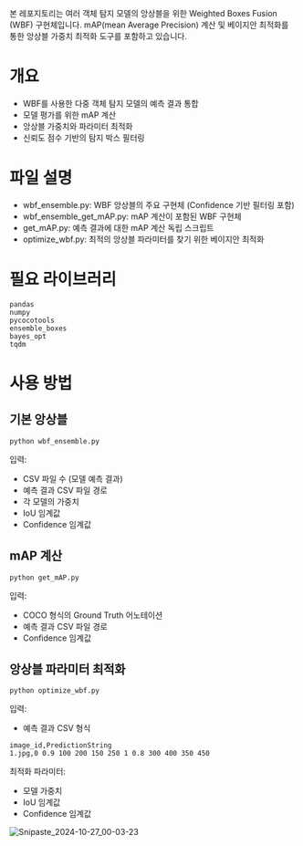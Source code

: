 본 레포지토리는 여러 객체 탐지 모델의 앙상블을 위한 Weighted Boxes Fusion (WBF) 구현체입니다. mAP(mean Average Precision) 계산 및 베이지안 최적화를 통한 앙상블 가중치 최적화 도구를 포함하고 있습니다.

# 개요
- WBF를 사용한 다중 객체 탐지 모델의 예측 결과 통합
- 모델 평가를 위한 mAP 계산
- 앙상블 가중치와 파라미터 최적화
- 신뢰도 점수 기반의 탐지 박스 필터링

# 파일 설명
- wbf_ensemble.py: WBF 앙상블의 주요 구현체 (Confidence 기반 필터링 포함)
- wbf_ensemble_get_mAP.py: mAP 계산이 포함된 WBF 구현체
- get_mAP.py: 예측 결과에 대한 mAP 계산 독립 스크립트
- optimize_wbf.py: 최적의 앙상블 파라미터를 찾기 위한 베이지안 최적화

# 필요 라이브러리
```
pandas
numpy
pycocotools
ensemble_boxes
bayes_opt
tqdm
```

# 사용 방법
## 기본 앙상블
```
python wbf_ensemble.py
```

입력:

- CSV 파일 수 (모델 예측 결과)
- 예측 결과 CSV 파일 경로
- 각 모델의 가중치
- IoU 임계값
- Confidence 임계값

## mAP 계산
```
python get_mAP.py
```

입력:

- COCO 형식의 Ground Truth 어노테이션
- 예측 결과 CSV 파일 경로
- Confidence 임계값

## 앙상블 파라미터 최적화
```
python optimize_wbf.py
```

입력:

- 예측 결과 CSV 형식

```
image_id,PredictionString
1.jpg,0 0.9 100 200 150 250 1 0.8 300 400 350 450
```

최적화 파라미터:

- 모델 가중치
- IoU 임계값
- Confidence 임계값

![Snipaste_2024-10-27_00-03-23](https://github.com/user-attachments/assets/785dd7a9-4b1f-4cbe-a8f3-2adb7bfff267)
